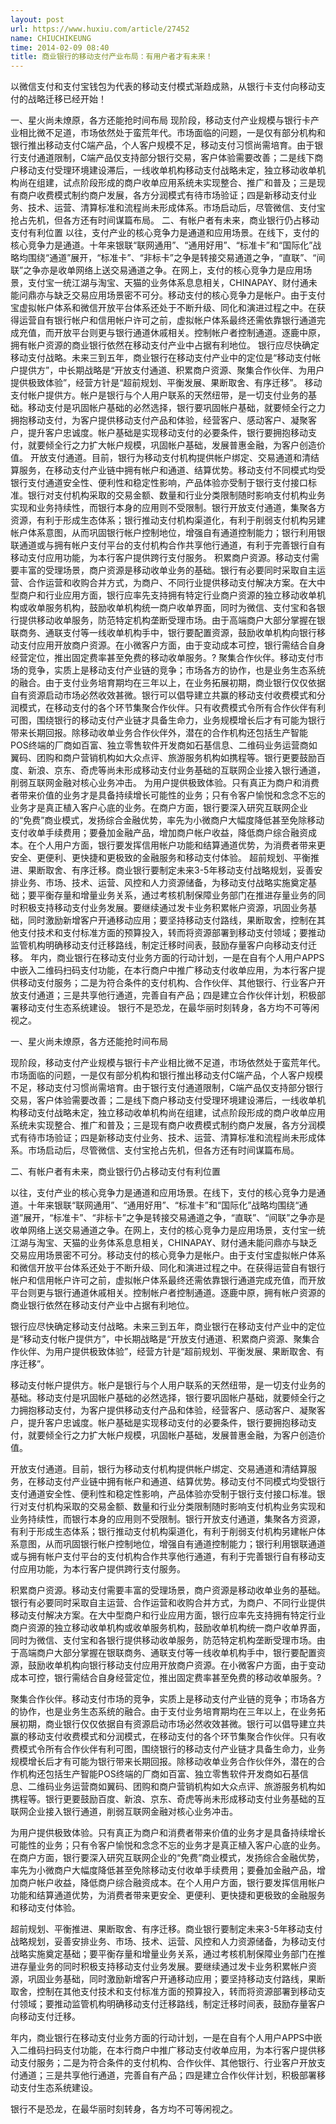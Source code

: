 ```yaml
---
layout: post
url: https://www.huxiu.com/article/27452
name: CHIUCHIKEUNG
time: 2014-02-09 08:40
title: 商业银行的移动支付产业布局：有用户者才有未来！
---
```

以微信支付和支付宝钱包为代表的移动支付模式渐趋成熟，从银行卡支付向移动支付的战略迁移已经开始！

一、星火尚未燎原，各方还能抢时间布局 现阶段，移动支付产业规模与银行卡产业相比微不足道，市场依然处于蛮荒年代。市场面临的问题，一是仅有部分机构和银行推出移动支付C端产品，个人客户规模不足，移动支付习惯尚需培育。由于银行支付通道限制，C端产品仅支持部分银行交易，客户体验需要改善；二是线下商户移动支付受理环境建设滞后，一线收单机构移动支付战略未定，独立移动收单机构尚在组建，试点阶段形成的商户收单应用系统未实现整合、推广和普及；三是现有商户收费模式制约商户发展，各方分润模式有待市场验证；四是新移动支付业务、技术、运营、清算标准和流程尚未形成体系。市场启动后，尽管微信、支付宝抢占先机，但各方还有时间谋篇布局。 二、有帐户者有未来，商业银行仍占移动支付有利位置 以往，支付产业的核心竞争力是通道和应用场景。在线下，支付的核心竞争力是通道。十年来银联“联网通用”、“通用好用”、“标准卡”和“国际化”战略均围绕“通道”展开，“标准卡”、“非标卡”之争是转接交易通道之争，“直联”、“间联”之争亦是收单网络上送交易通道之争。在网上，支付的核心竞争力是应用场景，支付宝一统江湖与淘宝、天猫的业务体系息息相关，CHINAPAY、财付通未能问鼎亦与缺乏交易应用场景密不可分。移动支付的核心竞争力是帐户。由于支付宝虚拟帐户体系和微信开放平台体系还处于不断升级、同化和演进过程之中。在获得运营自有银行帐户和信用帐户许可之前，虚拟帐户体系最终还需依靠银行通道完成充值，而开放平台则更与银行通道休戚相关。控制帐户者控制通道。逐鹿中原，拥有帐户资源的商业银行依然在移动支付产业中占据有利地位。 银行应尽快确定移动支付战略。未来三到五年，商业银行在移动支付产业中的定位是“移动支付帐户提供方”，中长期战略是“开放支付通道、积累商户资源、聚集合作伙伴、为用户提供极致体验”，经营方针是“超前规划、平衡发展、果断取舍、有序迁移”。 移动支付帐户提供方。帐户是银行与个人用户联系的天然纽带，是一切支付业务的基础。移动支付是巩固帐户基础的必然选择，银行要巩固帐户基础，就要倾全行之力拥抱移动支付，为客户提供移动支付产品和体验，经营客户、感动客户、凝聚客户，提升客户忠诚度。帐户基础是实现移动支付的必要条件，银行要拥抱移动支付，就要倾全行之力扩大帐户规模，巩固帐户基础，发展普惠金融，为客户创造价值。 开放支付通道。目前，银行为移动支付机构提供帐户绑定、交易通道和清结算服务，在移动支付产业链中拥有帐户和通道、结算优势。移动支付不同模式均受银行支付通道安全性、便利性和稳定性影响，产品体验亦受制于银行支付接口标准。银行对支付机构采取的交易金额、数量和行业分类限制随时影响支付机构业务实现和业务持续性，而银行本身的应用则不受限制。银行开放支付通道，集聚各方资源，有利于形成生态体系；银行推动支付机构渠道化，有利于削弱支付机构另建帐户体系意图，从而巩固银行帐户控制地位，增强自有通道控制能力；银行利用银联通道或与拥有帐户支付平台的支付机构合作共享他行通道，有利于完善银行自有移动支付应用功能，为本行客户提供跨行支付服务。 积累商户资源。移动支付需要丰富的受理场景，商户资源是移动收单业务的基础。银行有必要同时采取自主运营、合作运营和收购合并方式，为商户、不同行业提供移动支付解决方案。在大中型商户和行业应用方面，银行应率先支持拥有特定行业商户资源的独立移动收单机构或收单服务机构，鼓励收单机构统一商户收单界面，同时为微信、支付宝和各银行提供移动收单服务，防范特定机构垄断受理市场。由于高端商户大部分掌握在银联商务、通联支付等一线收单机构手中，银行要配置资源，鼓励收单机构向银行移动支付应用开放商户资源。在小微客户方面，由于变动成本可控，银行需结合自身经营定位，推出固定费率甚至免费的移动收单服务。? 聚集合作伙伴。移动支付市场的竞争，实质上是移动支付产业链的竞争；市场各方的协作，也是业务生态系统的融合。由于支付业务培育期均在三年以上，在业务拓展初期，商业银行仅仅依据自有资源启动市场必然收效甚微。银行可以倡导建立共赢的移动支付收费模式和分润模式，在移动支付的各个环节集聚合作伙伴。只有收费模式令所有合作伙伴有利可图，围绕银行的移动支付产业链才具备生命力，业务规模增长后才有可能为银行带来长期回报。除移动收单业务合作伙伴外，潜在的合作机构还包括生产智能POS终端的厂商如百富、独立零售软件开发商如石基信息、二维码业务运营商如翼码、团购和商户营销机构如大众点评、旅游服务机构如携程等。银行更要鼓励百度、新浪、京东、奇虎等尚未形成移动支付业务基础的互联网企业接入银行通道，削弱互联网金融对核心业务冲击。 为用户提供极致体验。只有真正为商户和消费者带来价值的业务才是具备持续增长可能性的业务；只有令客户愉悦和念念不忘的业务才是真正植入客户心底的业务。在商户方面，银行要深入研究互联网企业的“免费”商业模式，发扬综合金融优势，率先为小微商户大幅度降低甚至免除移动支付收单手续费用；要叠加金融产品，增加商户帐户收益，降低商户综合融资成本。在个人用户方面，银行要发挥信用帐户功能和结算通道优势，为消费者带来更安全、更便利、更快捷和更极致的金融服务和移动支付体验。 超前规划、平衡推进、果断取舍、有序迁移。商业银行要制定未来3-5年移动支付战略规划，妥善安排业务、市场、技术、运营、风控和人力资源储备，为移动支付战略实施奠定基础；要平衡存量和增量业务关系，通过考核机制保障业务部门在推进存量业务的同时积极支持移动支付业务发展。要继续通过发卡业务积累帐户资源，巩固业务基础，同时激励新增客户开通移动应用；要坚持移动支付路线，果断取舍，控制在其他支付技术和支付标准方面的预算投入，转而将资源部署到移动支付领域；要推动监管机构明确移动支付迁移路线，制定迁移时间表，鼓励存量客户向移动支付迁移。 年内，商业银行在移动支付业务方面的行动计划，一是在自有个人用户APPS中嵌入二维码扫码支付功能，在本行商户中推广移动支付收单应用，为本行客户提供移动支付服务；二是为符合条件的支付机构、合作伙伴、其他银行、行业客户开放支付通道；三是共享他行通道，完善自有产品；四是建立合作伙伴计划，积极部署移动支付生态系统建设。 银行不是恐龙，在最华丽时刻转身，各方均不可等闲视之。

一、星火尚未燎原，各方还能抢时间布局

现阶段，移动支付产业规模与银行卡产业相比微不足道，市场依然处于蛮荒年代。市场面临的问题，一是仅有部分机构和银行推出移动支付C端产品，个人客户规模不足，移动支付习惯尚需培育。由于银行支付通道限制，C端产品仅支持部分银行交易，客户体验需要改善；二是线下商户移动支付受理环境建设滞后，一线收单机构移动支付战略未定，独立移动收单机构尚在组建，试点阶段形成的商户收单应用系统未实现整合、推广和普及；三是现有商户收费模式制约商户发展，各方分润模式有待市场验证；四是新移动支付业务、技术、运营、清算标准和流程尚未形成体系。市场启动后，尽管微信、支付宝抢占先机，但各方还有时间谋篇布局。

二、有帐户者有未来，商业银行仍占移动支付有利位置

以往，支付产业的核心竞争力是通道和应用场景。在线下，支付的核心竞争力是通道。十年来银联“联网通用”、“通用好用”、“标准卡”和“国际化”战略均围绕“通道”展开，“标准卡”、“非标卡”之争是转接交易通道之争，“直联”、“间联”之争亦是收单网络上送交易通道之争。在网上，支付的核心竞争力是应用场景，支付宝一统江湖与淘宝、天猫的业务体系息息相关，CHINAPAY、财付通未能问鼎亦与缺乏交易应用场景密不可分。移动支付的核心竞争力是帐户。由于支付宝虚拟帐户体系和微信开放平台体系还处于不断升级、同化和演进过程之中。在获得运营自有银行帐户和信用帐户许可之前，虚拟帐户体系最终还需依靠银行通道完成充值，而开放平台则更与银行通道休戚相关。控制帐户者控制通道。逐鹿中原，拥有帐户资源的商业银行依然在移动支付产业中占据有利地位。

银行应尽快确定移动支付战略。未来三到五年，商业银行在移动支付产业中的定位是“移动支付帐户提供方”，中长期战略是“开放支付通道、积累商户资源、聚集合作伙伴、为用户提供极致体验”，经营方针是“超前规划、平衡发展、果断取舍、有序迁移”。

移动支付帐户提供方。帐户是银行与个人用户联系的天然纽带，是一切支付业务的基础。移动支付是巩固帐户基础的必然选择，银行要巩固帐户基础，就要倾全行之力拥抱移动支付，为客户提供移动支付产品和体验，经营客户、感动客户、凝聚客户，提升客户忠诚度。帐户基础是实现移动支付的必要条件，银行要拥抱移动支付，就要倾全行之力扩大帐户规模，巩固帐户基础，发展普惠金融，为客户创造价值。

开放支付通道。目前，银行为移动支付机构提供帐户绑定、交易通道和清结算服务，在移动支付产业链中拥有帐户和通道、结算优势。移动支付不同模式均受银行支付通道安全性、便利性和稳定性影响，产品体验亦受制于银行支付接口标准。银行对支付机构采取的交易金额、数量和行业分类限制随时影响支付机构业务实现和业务持续性，而银行本身的应用则不受限制。银行开放支付通道，集聚各方资源，有利于形成生态体系；银行推动支付机构渠道化，有利于削弱支付机构另建帐户体系意图，从而巩固银行帐户控制地位，增强自有通道控制能力；银行利用银联通道或与拥有帐户支付平台的支付机构合作共享他行通道，有利于完善银行自有移动支付应用功能，为本行客户提供跨行支付服务。

积累商户资源。移动支付需要丰富的受理场景，商户资源是移动收单业务的基础。银行有必要同时采取自主运营、合作运营和收购合并方式，为商户、不同行业提供移动支付解决方案。在大中型商户和行业应用方面，银行应率先支持拥有特定行业商户资源的独立移动收单机构或收单服务机构，鼓励收单机构统一商户收单界面，同时为微信、支付宝和各银行提供移动收单服务，防范特定机构垄断受理市场。由于高端商户大部分掌握在银联商务、通联支付等一线收单机构手中，银行要配置资源，鼓励收单机构向银行移动支付应用开放商户资源。在小微客户方面，由于变动成本可控，银行需结合自身经营定位，推出固定费率甚至免费的移动收单服务。?

聚集合作伙伴。移动支付市场的竞争，实质上是移动支付产业链的竞争；市场各方的协作，也是业务生态系统的融合。由于支付业务培育期均在三年以上，在业务拓展初期，商业银行仅仅依据自有资源启动市场必然收效甚微。银行可以倡导建立共赢的移动支付收费模式和分润模式，在移动支付的各个环节集聚合作伙伴。只有收费模式令所有合作伙伴有利可图，围绕银行的移动支付产业链才具备生命力，业务规模增长后才有可能为银行带来长期回报。除移动收单业务合作伙伴外，潜在的合作机构还包括生产智能POS终端的厂商如百富、独立零售软件开发商如石基信息、二维码业务运营商如翼码、团购和商户营销机构如大众点评、旅游服务机构如携程等。银行更要鼓励百度、新浪、京东、奇虎等尚未形成移动支付业务基础的互联网企业接入银行通道，削弱互联网金融对核心业务冲击。

为用户提供极致体验。只有真正为商户和消费者带来价值的业务才是具备持续增长可能性的业务；只有令客户愉悦和念念不忘的业务才是真正植入客户心底的业务。在商户方面，银行要深入研究互联网企业的“免费”商业模式，发扬综合金融优势，率先为小微商户大幅度降低甚至免除移动支付收单手续费用；要叠加金融产品，增加商户帐户收益，降低商户综合融资成本。在个人用户方面，银行要发挥信用帐户功能和结算通道优势，为消费者带来更安全、更便利、更快捷和更极致的金融服务和移动支付体验。

超前规划、平衡推进、果断取舍、有序迁移。商业银行要制定未来3-5年移动支付战略规划，妥善安排业务、市场、技术、运营、风控和人力资源储备，为移动支付战略实施奠定基础；要平衡存量和增量业务关系，通过考核机制保障业务部门在推进存量业务的同时积极支持移动支付业务发展。要继续通过发卡业务积累帐户资源，巩固业务基础，同时激励新增客户开通移动应用；要坚持移动支付路线，果断取舍，控制在其他支付技术和支付标准方面的预算投入，转而将资源部署到移动支付领域；要推动监管机构明确移动支付迁移路线，制定迁移时间表，鼓励存量客户向移动支付迁移。

年内，商业银行在移动支付业务方面的行动计划，一是在自有个人用户APPS中嵌入二维码扫码支付功能，在本行商户中推广移动支付收单应用，为本行客户提供移动支付服务；二是为符合条件的支付机构、合作伙伴、其他银行、行业客户开放支付通道；三是共享他行通道，完善自有产品；四是建立合作伙伴计划，积极部署移动支付生态系统建设。

银行不是恐龙，在最华丽时刻转身，各方均不可等闲视之。

